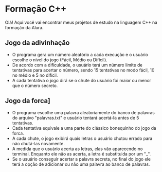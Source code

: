 # Formação C++
Olá!
Aqui você vai encontrar meus projetos de estudo na linguagem C++ na formação da Alura.

## Jogo da adivinhação
- O programa gera um número aleatório a cada execução e o usuário escolhe o nível do jogo (Fácil, Médio ou Difícil).
- De acordo com a dificuldade, o usuário terá um número limite de tentativas para acertar o número, sendo 15 tentativas no modo fácil, 10 no médio e 5 no difícil.
- A cada tentativa o jogo dirá se o chute do usuário foi maior ou menor que o número secreto.

## Jogo da forca]
- O programa escolhe uma palavra aleatoriamente do banco de palavras do arquivo "palavras.txt" e usuário tentará acertá-la antes de 5 tentativas.
- Cada tentativa equivale a uma parte do clássico bonequinho do jogo da forca.
- A cada chute, o jogo exibirá quais letras o usuário chutou errado para não chutá-las novamente.
- A medida que o usuário acerta as letras, elas vão aparecendo no terminal. Enquanto ele não as acerta, a letra é substituida por um "_".
- Se o usuário conseguir acertar a palavra secreta, no final do jogo ele terá a opção de adicionar ou não uma palavra ao banco de palavras.
